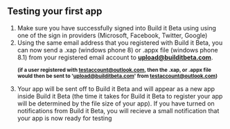 <h2>	Testing your first app</h2>


1. Make sure you have successfully signed into Build it Beta using using one of the sign in providers (Microsoft, Facebook, Twitter, Google) 
1. Using the same email address that you registered with Build it Beta, you can now send a .xap (windows phone 8) or .appx file (windows phone 8.1) from your registered email account to <b>upload@builditbeta.com</b>. <p><small><b>(if a user registered with testaccount@outlook.com, then the .xap, or .appx file would then be sent to 'upload@builditbeta.com' from testaccount@outlook.com)</b></small></p>
1. Your app will be sent off to Build it Beta and will appear as a new app inside Build it Beta (the time it takes for Build it Beta to register your app will be determined by the file size of your app). If you have turned on notifications from Build it Beta, you will recieve a small notification that your app is now ready for testing


